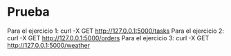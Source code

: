 # Prueba

Para el ejercicio 1: 
curl -X GET http://127.0.0.1:5000/tasks
Para el ejercicio 2:
curl -X GET http://127.0.0.1:5000/orders
Para el ejercicio 3:
curl -X GET http://127.0.0.1:5000/weather